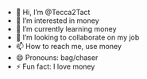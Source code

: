 - 👋 Hi, I’m @Tecca2Tact
- 👀 I’m interested in money
- 🌱 I’m currently learning money
- 💞️ I’m looking to collaborate on my job
- 📫 How to reach me, use money
- 😄 Pronouns: bag/chaser
- ⚡ Fun fact: I love money

<!---
Tecca2Tact/Tecca2Tact is a ✨ special ✨ repository because its `README.md` (this file) appears on your GitHub profile.
You can click the Preview link to take a look at your changes.
--->
